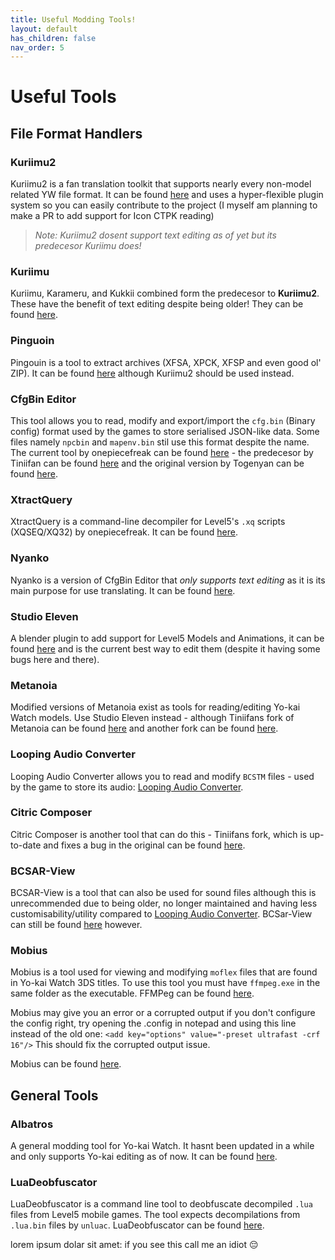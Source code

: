 ```yaml
---
title: Useful Modding Tools!
layout: default
has_children: false
nav_order: 5
---
```


# Useful Tools
## File Format Handlers

### **Kuriimu2**
Kuriimu2 is a fan translation toolkit that supports nearly every non-model related YW file format.
It can be found [here](https://github.com/FanTranslatorsInternational/Kuriimu2) and uses a hyper-flexible plugin system so you can easily contribute to the project (I myself am planning to make a PR to add support for Icon CTPK reading)
> *Note: Kuriimu2 dosent support text editing as of yet but its predecesor Kuriimu does!*

### **Kuriimu**
Kuriimu, Karameru, and Kukkii combined form the predecesor to **Kuriimu2**. These have the benefit of text editing despite being older! They can be found [here](https://github.com/IcySon55/Kuriimu).

### **Pinguoin**
Pingouin is a tool to extract archives (XFSA, XPCK, XFSP and even good ol' ZIP). It can be found [here](https://github.com/Tiniifan/Pingouin) although Kuriimu2 should be used instead.

### **CfgBin Editor**
This tool allows you to read, modify and export/import the `cfg.bin` (Binary config) format used by the games to store serialised JSON-like data. Some files namely `npcbin` and `mapenv.bin` stil use this format despite the name. The current tool by onepiecefreak can be found [here](https://github.com/onepiecefreak3/CfgBinEditor) - the predecesor by Tiniifan can be found [here](https://github.com/Tiniifan/CfgBinEditor) and the original version by Togenyan can be found [here](https://github.com/togenyan/CfgBinEditor).

### **XtractQuery**
XtractQuery is a command-line decompiler for Level5's `.xq` scripts (XQSEQ/XQ32) by onepiecefreak. It can be found [here](https://github.com/onepiecefreak3/XtractQuery/releases).

### **Nyanko**
Nyanko is a version of CfgBin Editor that *only supports text editing* as it is its main purpose for use translating. It can be found [here](https://github.com/Tiniifan/Nyanko).

### **Studio Eleven**
A blender plugin to add support for Level5 Models and Animations, it can be found [here](https://github.com/Tiniifan/studio_eleven) and is the current best way to edit them (despite it having some bugs here and there).

### **Metanoia**
Modified versions of Metanoia exist as tools for reading/editing Yo-kai Watch models. Use Studio Eleven instead - although Tiniifans fork of Metanoia can be found [here](https://github.com/Tiniifan/Metanoia) and another fork can be found [here](https://github.com/YKW-Modding/Metanoia/releases).

### Looping Audio Converter
Looping Audio Converter allows you to read and modify `BCSTM` files - used by the game to store its audio: [Looping Audio Converter](https://github.com/libertyernie/LoopingAudioConverter).

### Citric Composer
Citric Composer is another tool that can do this - Tiniifans fork, which is up-to-date and fixes a bug in the original can be found [here](https://github.com/Tiniifan/Citric-Composer).

### BCSAR-View
BCSAR-View is a tool that can also be used for sound files although this is unrecommended due to being older, no longer maintained and having less customisability/utility compared to [Looping Audio Converter](https://github.com/libertyernie/LoopingAudioConverter). BCSar-View can still be found [here](https://github.com/thane98/BCSAR-View) however.

### Mobius
Mobius is a tool used for viewing and modifying `moflex` files that are found in Yo-kai Watch 3DS titles.
To use this tool you must have `ffmpeg.exe` in the same folder as the executable. FFMPeg can be found [here](https://ffmpeg.org/download.html).

Mobius may give you an error or a corrupted output if you don't configure the config right, try opening the .config in notepad and using this line instead of the old one: 
`<add key="options" value="-preset ultrafast -crf 16"/>`
This should fix the corrupted output issue.

Mobius can be found [here](https://github.com/AdibSurani/Mobius).

## General Tools

### **Albatros**
A general modding tool for Yo-kai Watch. It hasnt been updated in a while and only supports Yo-kai editing as of now. It can be found [here](https://github.com/Tiniifan/Albatross).

### **LuaDeobfuscator**
LuaDeobfuscator is a command line tool to deobfuscate decompiled `.lua` files from Level5 mobile games. The tool expects decompilations from `.lua.bin` files by `unluac`. LuaDeobfuscator can be found [here](https://github.com/onepiecefreak3/LuaDeobfuscator).



lorem ipsum dolar sit amet: if you see this call me an idiot
😔
